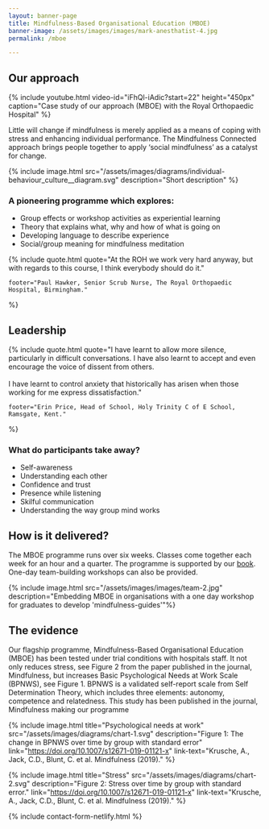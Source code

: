 ```yaml
---
layout: banner-page
title: Mindfulness-Based Organisational Education (MBOE)
banner-image: /assets/images/images/mark-anesthatist-4.jpg
permalink: /mboe

---
```

## Our approach

{% include youtube.html 
	video-id="iFhQl-iAdic?start=22" height="450px"
	caption="Case study of our approach (MBOE) with the Royal Orthopaedic Hospital" %}

Little will change if mindfulness is merely applied as a means of coping with stress and enhancing individual performance. The Mindfulness Connected approach brings people together to apply ‘social mindfulness’ as a catalyst for change.

{% include image.html
	src="/assets/images/diagrams/individual-behaviour_culture__diagram.svg"
	description="Short description"
%}

### A pioneering programme which explores:
* Group effects or workshop activities as experiential learning
* Theory that explains what, why and how of what is going on
* Developing language to describe experience
* Social/group meaning for mindfulness meditation

{% include quote.html
	quote="At the ROH we work very hard anyway, but with regards to this course, I think everybody should do it."
	
	footer="Paul Hawker, Senior Scrub Nurse, The Royal Orthopaedic Hospital, Birmingham."
%}

## Leadership

{% include quote.html
	quote="I have learnt to allow more silence, particularly in difficult conversations. I have also learnt to accept and even encourage the voice of dissent from others. 
	<br>
	<br>
	I have learnt to control anxiety that historically has arisen when those working for me express dissatisfaction."

	footer="Erin Price, Head of School, Holy Trinity C of E School, Ramsgate, Kent."
%}

### What do participants take away?
* Self-awareness
* Understanding each other
* Confidence and trust
* Presence while listening
* Skilful communication
* Understanding the way group mind works


## How is it delivered?
The MBOE programme runs over six weeks. Classes come together each week for an hour and a quarter. The programme is supported by our [book][1]. One-day team-building workshops can also be provided.

{% include image.html
	src="/assets/images/images/team-2.jpg"
	description="Embedding MBOE in organisations with a one day workshop for graduates to develop \'mindfulness-guides\'"%}

## The evidence

Our flagship programme, Mindfulness-Based Organisational Education (MBOE) has been tested under trial conditions with hospitals staff. It not only reduces stress, see Figure 2 from the paper published in the journal, Mindfulness, but increases Basic Psychological Needs at Work Scale (BPNWS), see Figure 1. BPNWS is a validated self-report scale from Self Determination Theory, which includes three elements: autonomy, competence and relatedness. This study has been published in the journal, Mindfulness making our programme 

{% include image.html title="Psychological needs at work" 
	src="/assets/images/diagrams/chart-1.svg" 
	description="Figure 1: The change in BPNWS over time by group with standard error"
	link="https://doi.org/10.1007/s12671-019-01121-x"
	link-text="Krusche, A., Jack, C.D., Blunt, C. et al. Mindfulness (2019)."
%}

{% include image.html title="Stress" 
	src="/assets/images/diagrams/chart-2.svg" 
	description="Figure 2: Stress over time by group with standard error."
	link="https://doi.org/10.1007/s12671-019-01121-x"
	link-text="Krusche, A., Jack, C.D., Blunt, C. et al. Mindfulness (2019)."
%}

{% include contact-form-netlify.html %} 

[1]: /social-mindfulness